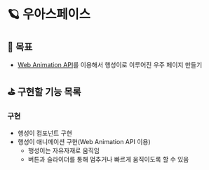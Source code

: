 # 🪐 우아스페이스

## 🤔 목표

- [Web Animation API](https://developer.mozilla.org/en-US/docs/Web/API/Web_Animations_API)를 이용해서 행성이로 이루어진 우주 페이지 만들기

## ⛳ 구현할 기능 목록

### 구현

- 행성이 컴포넌트 구현
- 행성이 애니메이션 구현(Web Animation API 이용)
  - 행성이는 자유자재로 움직임
  - 버튼과 슬라이더를 통해 멈추거나 빠르게 움직이도록 할 수 있음
